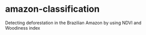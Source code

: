 # amazon-classification
Detecting deforestation in the Brazilian Amazon by using NDVI and Woodiness index
